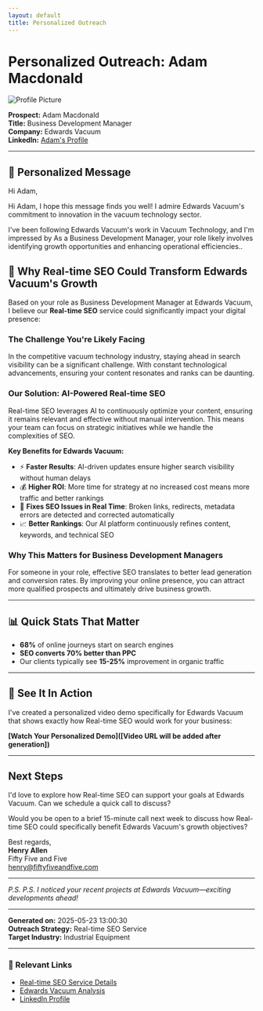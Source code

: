 ```yaml
---
layout: default
title: Personalized Outreach
---
```


# Personalized Outreach: Adam Macdonald

![Profile Picture](https://via.placeholder.com/150x150?text=Profile+Pic)

**Prospect:** Adam Macdonald  
**Title:** Business Development Manager  
**Company:** Edwards Vacuum  
**LinkedIn:** [Adam's Profile](http://www.linkedin.com/in/adamsmacdonald)

---

## 🎯 Personalized Message

Hi Adam,

Hi Adam, I hope this message finds you well! I admire Edwards Vacuum's commitment to innovation in the vacuum technology sector.

I've been following Edwards Vacuum's work in Vacuum Technology, and I'm impressed by As a Business Development Manager, your role likely involves identifying growth opportunities and enhancing operational efficiencies..

## 🚀 Why Real-time SEO Could Transform Edwards Vacuum's Growth

Based on your role as Business Development Manager at Edwards Vacuum, I believe our **Real-time SEO** service could significantly impact your digital presence:

### The Challenge You're Likely Facing
In the competitive vacuum technology industry, staying ahead in search visibility can be a significant challenge. With constant technological advancements, ensuring your content resonates and ranks can be daunting.

### Our Solution: AI-Powered Real-time SEO
Real-time SEO leverages AI to continuously optimize your content, ensuring it remains relevant and effective without manual intervention. This means your team can focus on strategic initiatives while we handle the complexities of SEO.

**Key Benefits for Edwards Vacuum:**
- ⚡ **Faster Results**: AI-driven updates ensure higher search visibility without human delays
- 💰 **Higher ROI**: More time for strategy at no increased cost means more traffic and better rankings
- 🔧 **Fixes SEO Issues in Real Time**: Broken links, redirects, metadata errors are detected and corrected automatically
- 📈 **Better Rankings**: Our AI platform continuously refines content, keywords, and technical SEO

### Why This Matters for Business Development Managers
For someone in your role, effective SEO translates to better lead generation and conversion rates. By improving your online presence, you can attract more qualified prospects and ultimately drive business growth.

---

## 📊 Quick Stats That Matter

- **68%** of online journeys start on search engines
- **SEO converts 70% better than PPC**
- Our clients typically see **15-25%** improvement in organic traffic

---

## 🎥 See It In Action

I've created a personalized video demo specifically for Edwards Vacuum that shows exactly how Real-time SEO would work for your business:

**[Watch Your Personalized Demo]([Video URL will be added after generation])**

---

## Next Steps

I'd love to explore how Real-time SEO can support your goals at Edwards Vacuum. Can we schedule a quick call to discuss?

Would you be open to a brief 15-minute call next week to discuss how Real-time SEO could specifically benefit Edwards Vacuum's growth objectives?

Best regards,  
**Henry Allen**  
Fifty Five and Five  
[henry@fiftyfiveandfive.com](mailto:henry@fiftyfiveandfive.com)

---

*P.S. P.S. I noticed your recent projects at Edwards Vacuum—exciting developments ahead!*

---

**Generated on:** 2025-05-23 13:00:30  
**Outreach Strategy:** Real-time SEO Service  
**Target Industry:** Industrial Equipment

---

### 🔗 Relevant Links
- [Real-time SEO Service Details](https://www.fiftyfiveandfive.com/services/real-time-seo)
- [Edwards Vacuum Analysis](www.edwardsvacuum.com)
- [LinkedIn Profile](http://www.linkedin.com/in/adamsmacdonald) 